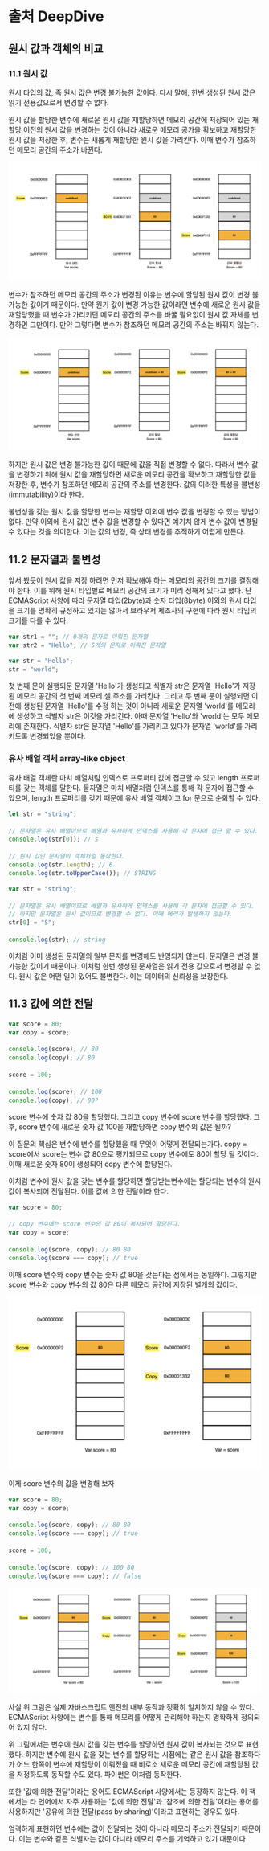 # 출처 DeepDive

## 원시 값과 객체의 비교

### 11.1 원시 값

원시 타입의 값, 즉 원시 값은 변경 불가능한 값이다. 다시 말해, 한번 생성된 원시 값은 읽기 전용값으로서 변경할 수 없다.

원시 값을 할당한 변수에 새로운 원시 값을 재할당하면 메모리 공간에 저장되어 있는 재할당 이전의 원시 값을 변경하는 것이 아니라 새로운 메모리 공가을 확보하고 재할당한 원시 값을 저장한 후, 변수는 새롭게 재할당한 원시 값을 가리킨다. 이때 변수가 참조하던 메모리 공간의 주소가 바뀐다.

![원시 값은 변경 불가능한 값이다.](./img/11_1.png)

변수가 참조하던 메모리 공간의 주소가 변경된 이유는 변수에 할당된 원시 값이 변경 불가능한 값이기 때문이다. 만약 원기 값이 변경 가능한 값이라면 변수에 새로운 원시 값을 재할당했을 때 변수가 가리키던 메모리 공간의 주소를 바꿀 필요없이 원시 값 자체를 변경하면 그만이다. 만약 그렇다면 변수가 참조하던 메모리 공간의 주소는 바뀌지 않는다.

![원시 값은 변경 불가능한 값이다.](./img/11_2.png)

하지만 원시 값은 변경 불가능한 값이 때문에 값을 직접 변경할 수 없다. 따라서 변수 값을 변경하기 위해 원시 값을 재할당하면 새로운 메모리 공간을 확보하고 재할당한 값을 저장한 후, 변수가 참조하던 메모리 공간의 주소를 변경한다. 값의 이러한 특성을 불변성(immutability)이라 한다.

불변성을 갖는 원시 값을 할당한 변수는 재할당 이외에 변수 값을 변경할 수 있는 방법이 없다.
만약 이외에 원시 값인 변수 값을 변경할 수 있다면 예기치 않게 변수 값이 변경될 수 있다는 것을 의미한다.
이는 값의 변경, 즉 상태 변경를 추적하기 어렵게 만든다.

## 11.2 문자열과 불변성

앞서 봤듯이 원시 값을 저장 하려면 먼저 확보해야 하는 메모리의 공간의 크기를 결정해야 한다.
이를 위해 원시 타입별로 메모리 공간의 크기가 미리 정해저 있다고 했다. 단 ECMAScript 사양에 따라 문자열 타입(2byte)과 숫자 타입(8byte) 이외의 원시 타입을 크기를 명확히 규정하고 있지는 않아서 브라우저 제조사의 구현에 따라 원시 타입의 크기를 다를 수 있다.

```js
var str1 = ""; // 0개의 문자로 이뤄진 문자열
var str2 = "Hello"; // 5개의 문자로 이뤄진 문자열
```

```js
var str = "Hello";
str = "world";
```

첫 번째 문이 실행되문 문자열 'Hello'가 생성되고 식별자 str은 문자열 'Hello'가 저장된 메모리 공간의 첫 번째 메모리 셀 주소를 가리킨다.
그리고 두 번째 문이 실행되면 이전에 생성된 문자열 'Hello'를 수정 하는 것이 아니라 새로운 문자열 'world'를 메모리에 생성하고 식별자 str은 이것을 가리킨다. 아때 문자열 'Hello'와 'world'는 모두 메모리에 존재한다. 식별자 str은 문자열 'Hello'를 가리키고 있다가 문자열 'world'를 가리키도록 변경되었을 뿐이다.

### 유사 배열 객체 array-like object

유사 배열 객체란 마치 배열처럼 인덱스로 프로퍼티 값에 접근할 수 있고 length 프로퍼티를 갖는 객체를 말한다. 물자열은 마치 배열처럼 인덱스를 통해 각 문자에 접근할 수 있으며, length 프로퍼티를 갖기 때문에 유사 배열 객체이고 for 문으로 순회할 수 있다.

```js
let str = "string";

// 문자열은 유사 배열이므로 배열과 유사하게 인덱스를 사용해 각 문자에 접근 할 수 있다.
console.log(str[0]); // s

// 원시 값인 문자열이 객체처럼 동작한다.
console.log(str.length); // 6
console.log(str.toUpperCase()); // STRING
```

```js
var str = "string";

// 문자열은 유사 배열이므로 배열과 유사하게 인덱스를 사용해 각 문자에 접근할 수 있다.
// 하지만 문자열은 원시 값이므로 변경할 수 없다. 이때 에러가 발생하지 않는다.
str[0] = "S";

console.log(str); // string
```

이처럼 이미 생성된 문자열의 일부 문자를 변경해도 반영되지 않는다. 문자열은 변경 불가능한 값이기 때문이다. 이처럼 한번 생성된 문자열은 읽기 전용 값으로서 변경할 수 없다. 원시 값은 어떤 일이 있어도 불변한다. 이는 데이터의 신뢰성을 보장한다.

## 11.3 값에 의한 전달

```js
var score = 80;
var copy = score;

console.log(score); // 80
console.log(copy); // 80

score = 100;

console.log(score); // 100
console.log(copy); // 80?
```

score 변수에 숫자 값 80을 할당했다. 그리고 copy 변수에 score 변수를 할당했다. 그 후, score 변수에 새로운 숫자 값 100을 재할당하면 copy 변수의 값은 될까?

이 질문의 핵심은 변수에 변수를 할당했을 때 무엇이 어떻게 전달되는가다. copy = score에서 score는 변수 값 80으로 평가되므로 copy 변수에도 80이 할당 될 것이다. 이때 새로운 숫자 80이 생성되어 copy 변수에 할당된다.

이처럼 변수에 원시 값을 갖는 변수를 할당하면 할당받는변수에는 할당되는 변수의 원시값이 복사되어 전달된다. 이를 값에 의한 전달이라 한다.

```js
var score = 80;

// copy 변수에는 score 변수의 값 80이 복사되어 할당된다.
var copy = score;

console.log(score, copy); // 80 80
console.log(score === copy); // true
```

이때 score 변수와 copy 변수는 숫자 값 80을 갖는다는 점에서는 동일하다.
그렇지만 score 변수와 copy 변수의 값 80은 다른 메모리 공간에 저장된 별개의 값이다.

![값의 의한 전달](./img/11_3.png)

이제 score 변수의 값을 변경해 보자

```js
var score = 80;
var copy = score;

console.log(score, copy); // 80 80
console.log(score === copy); // true

score = 100;

console.log(score, copy); // 100 80
console.log(score === copy); // false
```

![js](./img/11_4.png)

사실 위 그림은 실제 자바스크립트 엔진의 내부 동작과 정확히 일치하지 않을 수 있다. ECMAScript 사양에는 변수를 통해 메모리를 어떻게 관리해야 하는지 명확하게 정의되어 있지 않다.

위 그림에서는 변수에 원시 값을 갖는 변수를 할당하면 원시 값이 복사되는 것으로 표현했다. 하지만 변수에 원시 값을 갖는 변수를 할당하는 시점에는 같은 원시 값을 참조하다가 어느 한쪽이 변수에 재할당이 이뤄졌을 때 비로소 새로운 메모리 공간에 재할당된 값을 저정하도록 동작할 수도 있다. 파이썬은 이처럼 동작한다.

또한 '값에 의한 전달'이라는 용어도 ECMAScript 사양에서는 등장하지 않는다. 이 책에서는 타 언어에서 자주 사용하는 '값에 의한 전달'과 '참조에 의한 전달'이라는 용어를 사용하지만 '공유에 의한 전달(pass by sharing)'이라고 표현하는 경우도 있다.

엄격하게 표현하면 변수에는 값이 전달되는 것이 아니라 메모리 주소가 전달되기 때문이다. 이는 변수와 같은 식별자는 값이 아니라 메모리 주소를 기억하고 있기 때문이다.
